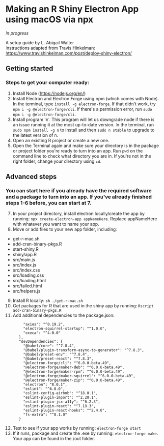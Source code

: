 # Making an R Shiny Electron App using macOS via npx

*In progress*

A setup guide by L. Abigail Walter
<br>Instructions adapted from Travis Hinkelman: https://www.travishinkelman.com/post/deploy-shiny-electron/

## Getting started

### Steps to get your computer ready:

1. Install Node (https://nodejs.org/en/)
2. Install Electron and Electron Forge using npm (which comes with Node). In the terminal, type ```install -g electron-forge```. If that didn't work, try ```npm i -g @electron-forge/cli```. If there's a permission error, run ```sudo npm i -g @electron-forge/cli```.
4. Install program 'n'. This program will let us downgrade node if there is an issue running it at the most up-to-date version. In the terminal, run ```sudo npm install -g n``` to install and then ```sudo n stable``` to upgrade to the latest version of n.
5. Open an existing R project or create a new one.
6. Open the Terminal again and make sure your directory is in the package or project folder you're ready to turn into an app. Run ```pwd``` on the command line to check what directory you are in. If you're not in the right folder, change your directory using ```cd```.
  
## Advanced steps
  
### You can start here if you already have the required software and a package to turn into an app. If you've already finished steps 1-6 before, you can start at 7.

7. In your project directory, install electron locally/create the app by running: ```npx create-electron-app appNameHere```. Replace appNameHere with whatever you want to name your app.
8. Move or add files to your new app folder, including:
- get-r-mac.sh
- add-cran-binary-pkgs.R
- start-shiny.R
- shiny/app.R
- src/main.js
- src/index.js
- src/index.css
- src/loading.css
- src/loading.html
- src/failed.html
- src/helpers.js
9. Install R locally: ```sh ./get-r-mac.sh```
10. Get packages for R that are used in the shiny app by running: ```Rscript add-cran-binary-pkgs.R```
11. Add additional dependencies to the package.json:
```      "dependencies": {
        "axios": "^0.19.2",
        "electron-squirrel-startup": "^1.0.0",
        "execa": "^4.0.0"
      },
      "devDependencies": {
        "@babel/core": "^7.8.4",
        "@babel/plugin-transform-async-to-generator": "^7.8.3",
        "@babel/preset-env": "^7.8.4",
        "@babel/preset-react": "^7.8.3",
        "@electron-forge/cli": "^6.0.0-beta.49",
        "@electron-forge/maker-deb": "^6.0.0-beta.49",
        "@electron-forge/maker-rpm": "^6.0.0-beta.49",
        "@electron-forge/maker-squirrel": "^6.0.0-beta.49",
        "@electron-forge/maker-zip": "^6.0.0-beta.49",
        "electron": "8.0.1",
        "eslint": "^6.8.0",
        "eslint-config-airbnb": "^18.0.1",
        "eslint-plugin-import": "^2.20.1",
        "eslint-plugin-jsx-a11y": "^6.2.3",
        "eslint-plugin-react": "^7.18.3",
        "eslint-plugin-react-hooks": "^2.4.0",
        "fs-extra": "^8.1.0"
      }
```
12. Test to see if your app works by running: ```electron-forge start```
13. If it runs, package and create the .exe by running: ```electron-forge make```. Your app can be found in the /out folder.




 
